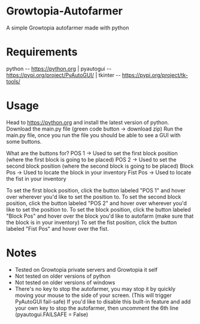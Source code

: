# Growtopia-Autofarmer
A simple Growtopia autofarmer made with python

# Requirements
python -- https://python.org | pyautogui -- https://pypi.org/project/PyAutoGUI/ | tkinter -- https://pypi.org/project/tk-tools/

# Usage
Head to https://python.org and install the latest version of python.
Download the main.py file (green code button -> download zip)
Run the main.py file, once you run the file you should be able to see a GUI with some buttons.

What are the buttons for? 
POS 1 -> Used to set the first block position (where the first block is going to be placed)
POS 2 -> Used to set the second block position (where the second block is going to be placed)
Block Pos -> Used to locate the block in your inventory
Fist Pos -> Used to locate the fist in your inventory

To set the first block position, click the button labeled "POS 1" and hover over wherever you'd like to set the position to. 
To set the second block position, click the button labeled "POS 2" and hover over wherever you'd like to set the position to.
To set the block position, click the button labeled "Block Pos" and hover over the block you'd like to autofarm (make sure that the block is in your inventory)
To set the fist position, click the button labeled "Fist Pos" and hover over the fist.

# Notes
- Tested on Growtopia private servers and Growtopia it self
- Not tested on older versions of python
- Not tested on older versions of windows
- There's no key to stop the autofarmer, you may stop it by quickly moving your mouse to the side of your screen. (This will trigger PyAutoGUI fail-safe) If you'd like to disable this built-in feature and add your own key to stop the autofarmer, then uncomment the 6th line (pyautogui.FAILSAFE = False)
